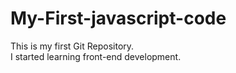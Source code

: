 # My-First-javascript-code
This is my first Git Repository.
<br>
I started learning front-end development.

